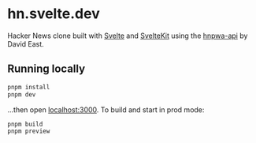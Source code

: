 # hn.svelte.dev

Hacker News clone built with [Svelte](https://svelte.dev) and [SvelteKit](https://kit.svelte.dev) using the [hnpwa-api](https://github.com/davideast/hnpwa-api) by David East.

## Running locally

```bash
pnpm install
pnpm dev
```

...then open [localhost:3000](http://localhost:3000). To build and start in prod mode:

```bash
pnpm build
pnpm preview
```
